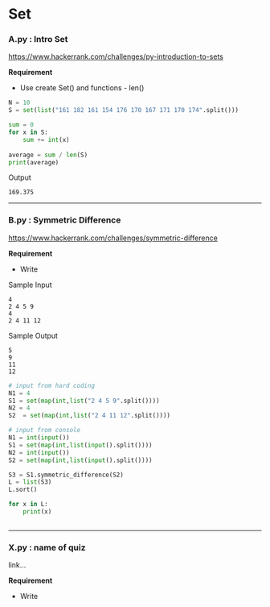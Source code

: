 # Set

### A.py : Intro Set

https://www.hackerrank.com/challenges/py-introduction-to-sets


__Requirement__

* Use create Set() and functions - len()


```python
N = 10
S = set(list("161 182 161 154 176 170 167 171 170 174".split()))

sum = 0
for x in S:
    sum += int(x)
    
average = sum / len(S)
print(average)    

```


Output
```
169.375
```
---
### B.py : Symmetric Difference

https://www.hackerrank.com/challenges/symmetric-difference

__Requirement__

* Write 


Sample Input
```
4
2 4 5 9
4
2 4 11 12
```
Sample Output
```
5
9
11
12
```

```python
# input from hard coding
N1 = 4
S1 = set(map(int,list("2 4 5 9".split())))
N2 = 4
S2  = set(map(int,list("2 4 11 12".split())))

# input from console
N1 = int(input())
S1 = set(map(int,list(input().split())))  
N2 = int(input())
S2 = set(map(int,list(input().split())))

S3 = S1.symmetric_difference(S2)
L = list(S3)
L.sort()

for x in L:
    print(x)
 
```


---
### X.py : name of quiz

link...

__Requirement__

* Write 

```python

```

